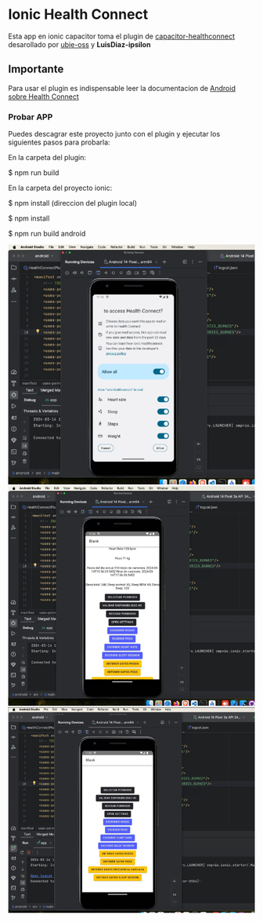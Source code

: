 # Ionic Health Connect

Esta app en ionic capacitor toma el plugin de [capacitor-healthconnect](https://github.com/LuisDiaz-ipsilon/capacitor-health-connect) desarollado por [ubie-oss](https://github.com/ubie-oss/capacitor-health-connect) y __LuisDiaz-ipsilon__

## Importante

Para usar el plugin es indispensable leer la documentacion de [Android sobre Health Connect](https://developer.android.com/health-and-fitness/guides/health-connect/develop/get-started?hl=es-419)

### Probar APP

Puedes descagrar este proyecto junto con el plugin y ejecutar los siguientes pasos para probarla:

En la carpeta del plugin: 

$ npm run build

En la carpeta del proyecto ionic:

$ npm install (direccion del plugin local)

$ npm install

$ npm run build android

![Android Studio Ionic Health Connect](/docs/2.PNG)
![Android Studio Ionic Health Connect](/docs/3.PNG)
![Android Studio Ionic Health Connect](/docs/1.PNG)
